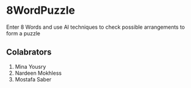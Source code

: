 # 8WordPuzzle
Enter 8 Words and use AI techniques to check possible arrangements to form a puzzle 


## Colabrators
1. Mina Yousry
2. Nardeen Mokhless
3. Mostafa Saber
